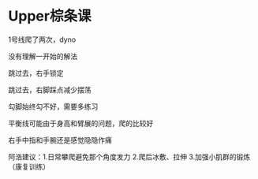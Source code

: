 # Upper棕条课

1号线爬了两次，dyno

没有理解一开始的解法

跳过去，右手锁定

跳过去，右脚踩点减少摆荡

勾脚始终勾不好，需要多练习

平衡线可能由于身高和臂展的问题，爬的比较好

右手中指和手腕还是感觉隐隐作痛

阿浩建议：1.日常攀爬避免那个角度发力 2.爬后冰敷、拉伸 3.加强小肌群的锻炼（康复训练）
